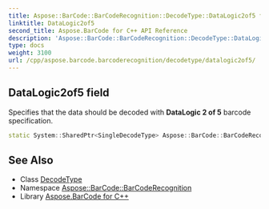 ```yaml
---
title: Aspose::BarCode::BarCodeRecognition::DecodeType::DataLogic2of5 field
linktitle: DataLogic2of5
second_title: Aspose.BarCode for C++ API Reference
description: 'Aspose::BarCode::BarCodeRecognition::DecodeType::DataLogic2of5 field. Specifies that the data should be decoded with DataLogic 2 of 5 barcode specification in C++.'
type: docs
weight: 3100
url: /cpp/aspose.barcode.barcoderecognition/decodetype/datalogic2of5/
---
```

## DataLogic2of5 field


Specifies that the data should be decoded with **DataLogic 2 of 5** barcode specification.

```cpp
static System::SharedPtr<SingleDecodeType> Aspose::BarCode::BarCodeRecognition::DecodeType::DataLogic2of5
```




## See Also

* Class [DecodeType](../)
* Namespace [Aspose::BarCode::BarCodeRecognition](../../)
* Library [Aspose.BarCode for C++](../../../)
